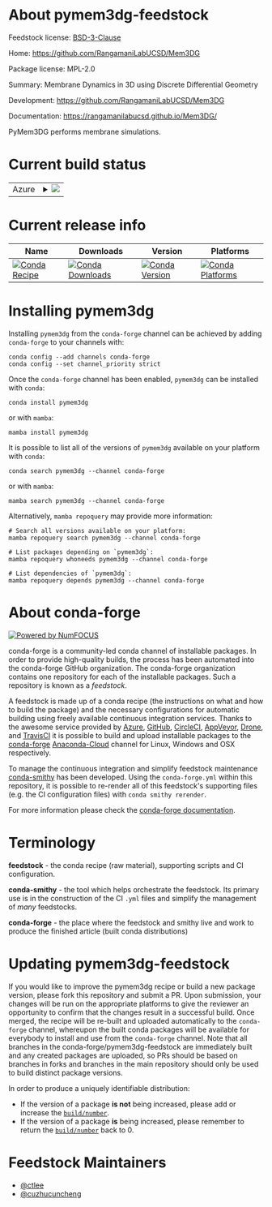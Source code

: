 About pymem3dg-feedstock
========================

Feedstock license: [BSD-3-Clause](https://github.com/conda-forge/pymem3dg-feedstock/blob/main/LICENSE.txt)

Home: https://github.com/RangamaniLabUCSD/Mem3DG

Package license: MPL-2.0

Summary: Membrane Dynamics in 3D using Discrete Differential Geometry

Development: https://github.com/RangamaniLabUCSD/Mem3DG

Documentation: https://rangamanilabucsd.github.io/Mem3DG/

PyMem3DG performs membrane simulations.


Current build status
====================


<table>
    
  <tr>
    <td>Azure</td>
    <td>
      <details>
        <summary>
          <a href="https://dev.azure.com/conda-forge/feedstock-builds/_build/latest?definitionId=11224&branchName=main">
            <img src="https://dev.azure.com/conda-forge/feedstock-builds/_apis/build/status/pymem3dg-feedstock?branchName=main">
          </a>
        </summary>
        <table>
          <thead><tr><th>Variant</th><th>Status</th></tr></thead>
          <tbody><tr>
              <td>linux_64_python3.10.____cpython</td>
              <td>
                <a href="https://dev.azure.com/conda-forge/feedstock-builds/_build/latest?definitionId=11224&branchName=main">
                  <img src="https://dev.azure.com/conda-forge/feedstock-builds/_apis/build/status/pymem3dg-feedstock?branchName=main&jobName=linux&configuration=linux%20linux_64_python3.10.____cpython" alt="variant">
                </a>
              </td>
            </tr><tr>
              <td>linux_64_python3.8.____cpython</td>
              <td>
                <a href="https://dev.azure.com/conda-forge/feedstock-builds/_build/latest?definitionId=11224&branchName=main">
                  <img src="https://dev.azure.com/conda-forge/feedstock-builds/_apis/build/status/pymem3dg-feedstock?branchName=main&jobName=linux&configuration=linux%20linux_64_python3.8.____cpython" alt="variant">
                </a>
              </td>
            </tr><tr>
              <td>linux_64_python3.9.____cpython</td>
              <td>
                <a href="https://dev.azure.com/conda-forge/feedstock-builds/_build/latest?definitionId=11224&branchName=main">
                  <img src="https://dev.azure.com/conda-forge/feedstock-builds/_apis/build/status/pymem3dg-feedstock?branchName=main&jobName=linux&configuration=linux%20linux_64_python3.9.____cpython" alt="variant">
                </a>
              </td>
            </tr><tr>
              <td>osx_64_python3.10.____cpython</td>
              <td>
                <a href="https://dev.azure.com/conda-forge/feedstock-builds/_build/latest?definitionId=11224&branchName=main">
                  <img src="https://dev.azure.com/conda-forge/feedstock-builds/_apis/build/status/pymem3dg-feedstock?branchName=main&jobName=osx&configuration=osx%20osx_64_python3.10.____cpython" alt="variant">
                </a>
              </td>
            </tr><tr>
              <td>osx_64_python3.8.____cpython</td>
              <td>
                <a href="https://dev.azure.com/conda-forge/feedstock-builds/_build/latest?definitionId=11224&branchName=main">
                  <img src="https://dev.azure.com/conda-forge/feedstock-builds/_apis/build/status/pymem3dg-feedstock?branchName=main&jobName=osx&configuration=osx%20osx_64_python3.8.____cpython" alt="variant">
                </a>
              </td>
            </tr><tr>
              <td>osx_64_python3.9.____cpython</td>
              <td>
                <a href="https://dev.azure.com/conda-forge/feedstock-builds/_build/latest?definitionId=11224&branchName=main">
                  <img src="https://dev.azure.com/conda-forge/feedstock-builds/_apis/build/status/pymem3dg-feedstock?branchName=main&jobName=osx&configuration=osx%20osx_64_python3.9.____cpython" alt="variant">
                </a>
              </td>
            </tr><tr>
              <td>osx_arm64_python3.10.____cpython</td>
              <td>
                <a href="https://dev.azure.com/conda-forge/feedstock-builds/_build/latest?definitionId=11224&branchName=main">
                  <img src="https://dev.azure.com/conda-forge/feedstock-builds/_apis/build/status/pymem3dg-feedstock?branchName=main&jobName=osx&configuration=osx%20osx_arm64_python3.10.____cpython" alt="variant">
                </a>
              </td>
            </tr><tr>
              <td>osx_arm64_python3.8.____cpython</td>
              <td>
                <a href="https://dev.azure.com/conda-forge/feedstock-builds/_build/latest?definitionId=11224&branchName=main">
                  <img src="https://dev.azure.com/conda-forge/feedstock-builds/_apis/build/status/pymem3dg-feedstock?branchName=main&jobName=osx&configuration=osx%20osx_arm64_python3.8.____cpython" alt="variant">
                </a>
              </td>
            </tr><tr>
              <td>osx_arm64_python3.9.____cpython</td>
              <td>
                <a href="https://dev.azure.com/conda-forge/feedstock-builds/_build/latest?definitionId=11224&branchName=main">
                  <img src="https://dev.azure.com/conda-forge/feedstock-builds/_apis/build/status/pymem3dg-feedstock?branchName=main&jobName=osx&configuration=osx%20osx_arm64_python3.9.____cpython" alt="variant">
                </a>
              </td>
            </tr>
          </tbody>
        </table>
      </details>
    </td>
  </tr>
</table>

Current release info
====================

| Name | Downloads | Version | Platforms |
| --- | --- | --- | --- |
| [![Conda Recipe](https://img.shields.io/badge/recipe-pymem3dg-green.svg)](https://anaconda.org/conda-forge/pymem3dg) | [![Conda Downloads](https://img.shields.io/conda/dn/conda-forge/pymem3dg.svg)](https://anaconda.org/conda-forge/pymem3dg) | [![Conda Version](https://img.shields.io/conda/vn/conda-forge/pymem3dg.svg)](https://anaconda.org/conda-forge/pymem3dg) | [![Conda Platforms](https://img.shields.io/conda/pn/conda-forge/pymem3dg.svg)](https://anaconda.org/conda-forge/pymem3dg) |

Installing pymem3dg
===================

Installing `pymem3dg` from the `conda-forge` channel can be achieved by adding `conda-forge` to your channels with:

```
conda config --add channels conda-forge
conda config --set channel_priority strict
```

Once the `conda-forge` channel has been enabled, `pymem3dg` can be installed with `conda`:

```
conda install pymem3dg
```

or with `mamba`:

```
mamba install pymem3dg
```

It is possible to list all of the versions of `pymem3dg` available on your platform with `conda`:

```
conda search pymem3dg --channel conda-forge
```

or with `mamba`:

```
mamba search pymem3dg --channel conda-forge
```

Alternatively, `mamba repoquery` may provide more information:

```
# Search all versions available on your platform:
mamba repoquery search pymem3dg --channel conda-forge

# List packages depending on `pymem3dg`:
mamba repoquery whoneeds pymem3dg --channel conda-forge

# List dependencies of `pymem3dg`:
mamba repoquery depends pymem3dg --channel conda-forge
```


About conda-forge
=================

[![Powered by
NumFOCUS](https://img.shields.io/badge/powered%20by-NumFOCUS-orange.svg?style=flat&colorA=E1523D&colorB=007D8A)](https://numfocus.org)

conda-forge is a community-led conda channel of installable packages.
In order to provide high-quality builds, the process has been automated into the
conda-forge GitHub organization. The conda-forge organization contains one repository
for each of the installable packages. Such a repository is known as a *feedstock*.

A feedstock is made up of a conda recipe (the instructions on what and how to build
the package) and the necessary configurations for automatic building using freely
available continuous integration services. Thanks to the awesome service provided by
[Azure](https://azure.microsoft.com/en-us/services/devops/), [GitHub](https://github.com/),
[CircleCI](https://circleci.com/), [AppVeyor](https://www.appveyor.com/),
[Drone](https://cloud.drone.io/welcome), and [TravisCI](https://travis-ci.com/)
it is possible to build and upload installable packages to the
[conda-forge](https://anaconda.org/conda-forge) [Anaconda-Cloud](https://anaconda.org/)
channel for Linux, Windows and OSX respectively.

To manage the continuous integration and simplify feedstock maintenance
[conda-smithy](https://github.com/conda-forge/conda-smithy) has been developed.
Using the ``conda-forge.yml`` within this repository, it is possible to re-render all of
this feedstock's supporting files (e.g. the CI configuration files) with ``conda smithy rerender``.

For more information please check the [conda-forge documentation](https://conda-forge.org/docs/).

Terminology
===========

**feedstock** - the conda recipe (raw material), supporting scripts and CI configuration.

**conda-smithy** - the tool which helps orchestrate the feedstock.
                   Its primary use is in the construction of the CI ``.yml`` files
                   and simplify the management of *many* feedstocks.

**conda-forge** - the place where the feedstock and smithy live and work to
                  produce the finished article (built conda distributions)


Updating pymem3dg-feedstock
===========================

If you would like to improve the pymem3dg recipe or build a new
package version, please fork this repository and submit a PR. Upon submission,
your changes will be run on the appropriate platforms to give the reviewer an
opportunity to confirm that the changes result in a successful build. Once
merged, the recipe will be re-built and uploaded automatically to the
`conda-forge` channel, whereupon the built conda packages will be available for
everybody to install and use from the `conda-forge` channel.
Note that all branches in the conda-forge/pymem3dg-feedstock are
immediately built and any created packages are uploaded, so PRs should be based
on branches in forks and branches in the main repository should only be used to
build distinct package versions.

In order to produce a uniquely identifiable distribution:
 * If the version of a package **is not** being increased, please add or increase
   the [``build/number``](https://docs.conda.io/projects/conda-build/en/latest/resources/define-metadata.html#build-number-and-string).
 * If the version of a package **is** being increased, please remember to return
   the [``build/number``](https://docs.conda.io/projects/conda-build/en/latest/resources/define-metadata.html#build-number-and-string)
   back to 0.

Feedstock Maintainers
=====================

* [@ctlee](https://github.com/ctlee/)
* [@cuzhucuncheng](https://github.com/cuzhucuncheng/)

